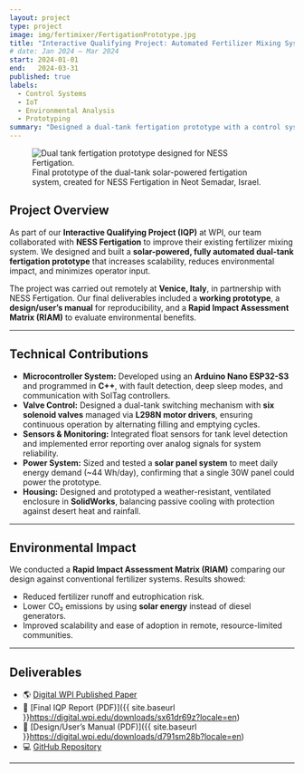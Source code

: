 ```yaml
---
layout: project
type: project
image: img/fertimixer/FertigationPrototype.jpg
title: "Interactive Qualifying Project: Automated Fertilizer Mixing System"
# date: Jan 2024 – Mar 2024
start: 2024-01-01
end:   2024-03-31
published: true
labels:
  - Control Systems
  - IoT
  - Environmental Analysis
  - Prototyping
summary: "Designed a dual-tank fertigation prototype with a control system for NESS Fertigation, and analyzed its environmental impact using RIAM."
---
```


<figure class="text-center">
  <img class="img-fluid d-block mx-auto" src="{{ site.baseurl }}/img/fertimixer/FertigationProduct.png" alt="Dual tank fertigation prototype designed for NESS Fertigation.">
  <figcaption>
    Final prototype of the dual-tank solar-powered fertigation system, created for NESS Fertigation in Neot Semadar, Israel.
  </figcaption>
</figure>

## Project Overview
As part of our **Interactive Qualifying Project (IQP)** at WPI, our team collaborated with **NESS Fertigation** to improve their existing fertilizer mixing system. We designed and built a **solar-powered, fully automated dual-tank fertigation prototype** that increases scalability, reduces environmental impact, and minimizes operator input.  

The project was carried out remotely at **Venice, Italy**, in partnership with NESS Fertigation. Our final deliverables included a **working prototype**, a **design/user’s manual** for reproducibility, and a **Rapid Impact Assessment Matrix (RIAM)** to evaluate environmental benefits.

---

## Technical Contributions
- **Microcontroller System:** Developed using an **Arduino Nano ESP32-S3** and programmed in **C++**, with fault detection, deep sleep modes, and communication with SolTag controllers.
- **Valve Control:** Designed a dual-tank switching mechanism with **six solenoid valves** managed via **L298N motor drivers**, ensuring continuous operation by alternating filling and emptying cycles.
- **Sensors & Monitoring:** Integrated float sensors for tank level detection and implemented error reporting over analog signals for system reliability.
- **Power System:** Sized and tested a **solar panel system** to meet daily energy demand (~44 Wh/day), confirming that a single 30W panel could power the prototype.
- **Housing:** Designed and prototyped a weather-resistant, ventilated enclosure in **SolidWorks**, balancing passive cooling with protection against desert heat and rainfall.

---

## Environmental Impact
We conducted a **Rapid Impact Assessment Matrix (RIAM)** comparing our design against conventional fertilizer systems. Results showed:  
- Reduced fertilizer runoff and eutrophication risk.  
- Lower CO₂ emissions by using **solar energy** instead of diesel generators.  
- Improved scalability and ease of adoption in remote, resource-limited communities.  

---

## Deliverables
- 🌎 [Digital WPI Published Paper](https://digital.wpi.edu/concern/student_works/df65vc99v?locale=en)
- 📄 [Final IQP Report (PDF)]({{ site.baseurl }}https://digital.wpi.edu/downloads/sx61dr69z?locale=en)  
- 📄 [Design/User’s Manual (PDF)]({{ site.baseurl }}https://digital.wpi.edu/downloads/d791sm28b?locale=en)  
- 💻 [GitHub Repository](https://github.com/maximus-lazer/Fertigation-Mixing-Controller)  

---